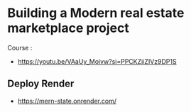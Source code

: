 # Building a Modern real estate marketplace project

Course :

- https://youtu.be/VAaUy_Moivw?si=PPCKZjiZIVz9DP1S

## Deploy Render

- https://mern-state.onrender.com/
